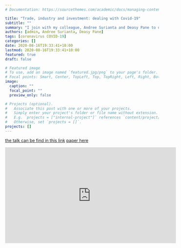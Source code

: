 ```yaml
---
# Documentation: https://sourcethemes.com/academic/docs/managing-content/

title: "Trade, industry and investment: dealing with Covid-19"
subtitle: ""
summary: "I join with my colleague, Andree Surianta and Deasy Pane to discuss about Indonesia's trade, industry and investment policies during COVID-19 pandemic"
authors: [admin, Andree Surianta, Deasy Pane]
tags: [coronavirus COVID-19]
categories: []
date: 2020-08-16T19:33:41+10:00
lastmod: 2020-08-16T19:33:41+10:00
featured: true
draft: false

# Featured image
# To use, add an image named `featured.jpg/png` to your page's folder.
# Focal points: Smart, Center, TopLeft, Top, TopRight, Left, Right, BottomLeft, Bottom, BottomRight.
image:
  caption: ""
  focal_point: ""
  preview_only: false

# Projects (optional).
#   Associate this post with one or more of your projects.
#   Simply enter your project's folder or file name without extension.
#   E.g. `projects = ["internal-project"]` references `content/project/deep-learning/index.md`.
#   Otherwise, set `projects = []`.
projects: []
---
```

[the talk can be find in this link](https://www.covid19indonesia.net/events/trade-industry-and-investment-dealing-with-covid-19)
[paper here](https://www.researchgate.net/publication/346643698_A_REVIEW_ON_INDONESIAN_TRADE_POLICY_IN_RESPONSE_TO_COVID-19)

<iframe width="560" height="315" src="https://www.youtube.com/embed/x3nUgPQhF1U" frameborder="0" allow="accelerometer; autoplay; encrypted-media; gyroscope; picture-in-picture" allowfullscreen></iframe>
